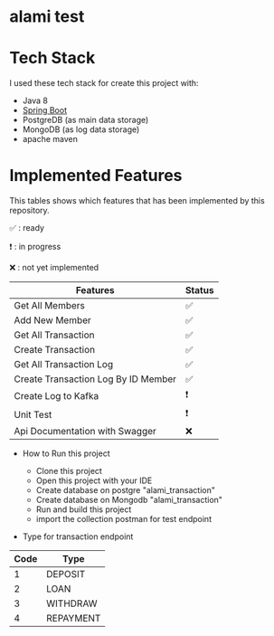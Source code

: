 # alami test

# Tech Stack

I used these tech stack for create this project with:
* Java 8
* [Spring Boot](https://spring.io/projects/spring-boot)
* PostgreDB (as main data storage)
* MongoDB (as log data storage)
* apache maven

# Implemented Features

This tables shows which features that has been implemented by this repository.

:white_check_mark: : ready

:heavy_exclamation_mark: : in progress

:x: : not yet implemented

| Features                        | Status                              |
| ------------------------------- | ----------------------------------- |
| Get All Members                 | :white_check_mark:                  |
| Add New Member                  | :white_check_mark:                  |
| Get All Transaction             | :white_check_mark:                  |
| Create Transaction              | :white_check_mark:                  |
| Get All Transaction Log         | :white_check_mark:                  |
| Create Transaction Log By ID Member         | :white_check_mark:      |
| Create Log to Kafka             | :heavy_exclamation_mark:            |
| Unit Test                       | :heavy_exclamation_mark:            |
| Api Documentation with Swagger  | :x:                                 |


- How to Run this project
    - Clone this project
    - Open this project with your IDE
    - Create database on postgre "alami_transaction"
    - Create database on Mongodb "alami_transaction"
    - Run and build this project
    - import the collection postman for test endpoint
    

- Type for transaction endpoint

| Code  | Type             |
| ----- | -----------------|
| 1     | DEPOSIT          |
| 2     | LOAN             |
| 3     | WITHDRAW         |
| 4     | REPAYMENT        |
   